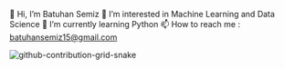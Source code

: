 👋 Hi, I’m Batuhan Semiz
👀 I’m interested in Machine Learning and Data Science
🌱 I’m currently learning Python
📫 How to reach me : batuhansemiz15@gmail.com















![github-contribution-grid-snake](https://user-images.githubusercontent.com/75934798/177515129-3f3ca972-c979-43bc-8538-718418aec817.gif)


